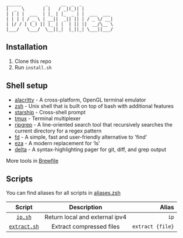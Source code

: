 ```
______         _     __  _  _
|  _  \       | |   / _|(_)| |
| | | |  ___  | |_ | |_  _ | |  ___  ___
| | | | / _ \ | __||  _|| || | / _ \/ __|
| |/ / | (_) || |_ | |  | || ||  __/\__ \
|___/   \___/  \__||_|  |_||_| \___||___/
```

## Installation

1. Clone this repo
2. Run `install.sh`

## Shell setup

- [alacritty](https://github.com/alacritty/alacritty) - A cross-platform, OpenGL terminal emulator
- [zsh](https://github.com/ohmyzsh/ohmyzsh/wiki/Installing-ZSH) - Unix shell that is built on top of bash with additional features
- [starship](https://github.com/starship/starship) - Cross-shell prompt
- [tmux](https://github.com/tmux/tmux) - Terminal multiplexer
- [ripgrep](https://github.com/BurntSushi/ripgrep) - A line-oriented search tool that recursively searches the current directory for a regex pattern
- [fd](https://github.com/sharkdp/fd) - A simple, fast and user-friendly alternative to 'find'
- [eza](https://github.com/eza-community/eza) - A modern replacement for ‘ls’
- [delta](https://github.com/dandavison/delta) - A syntax-highlighting pager for git, diff, and grep output

More tools in [Brewfile](.config/brew/Brewfile)

## Scripts

You can find aliases for all scripts in [aliases.zsh](.config/zsh/aliases.zsh)

|                   Script                   |          Description           |            Alias |
| :----------------------------------------: | :----------------------------: | ---------------: |
|      [`ip.sh`](.config/scripts/ip.sh)      | Return local and external ipv4 |             `ip` |
| [`extract.sh`](.config/scripts/extract.sh) |    Extract compressed files    | `extract {file}` |
